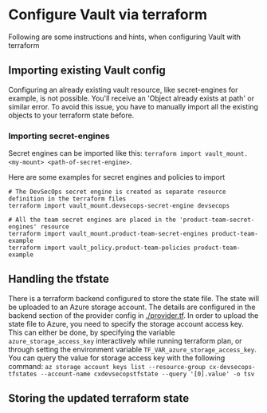 # Configure Vault via terraform

Following are some instructions and hints, when configuring Vault with terraform

## Importing existing Vault config

Configuring an already existing vault resource, like secret-engines for example, is not possible.
You'll receive an 'Object already exists at path' or similar error.
To avoid this issue, you have to manually import all the existing objects to your terraform state before.

### Importing secret-engines

Secret engines can be imported like this: `terraform import vault_mount.<my-mount> <path-of-secret-engine>`.

Here are some examples for secret engines and policies to import
```shell
# The DevSecOps secret engine is created as separate resource definition in the terraform files
terraform import vault_mount.devsecops-secret-engine devsecops

# All the team secret engines are placed in the 'product-team-secret-engines' resource
terraform import vault_mount.product-team-secret-engines product-team-example
terraform import vault_policy.product-team-policies product-team-example
```

## Handling the tfstate

There is a terraform backend configured to store the state file. The state will be uploaded to an Azure storage account.
The details are configured in the backend section of the provider config in [./provider.tf](provider.tf).
In order to upload the state file to Azure, you need to specify the storage account access key.
This can either be done, by specifying the variable `azure_storage_access_key` interactively while running terraform plan,
or through setting the environment variable `TF_VAR_azure_storage_access_key`.
You can query the value for storage access key with the following command: 
`az storage account keys list --resource-group cx-devsecops-tfstates --account-name cxdevsecopstfstate --query '[0].value' -o tsv`

## Storing the updated terraform state
